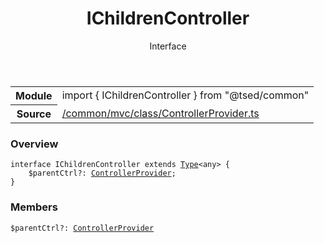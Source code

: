 
<header class="symbol-info-header"><h1 id="ichildrencontroller">IChildrenController</h1><label class="symbol-info-type-label interface">Interface</label></header>
<!-- summary -->
<section class="symbol-info"><table class="is-full-width"><tbody><tr><th>Module</th><td><div class="lang-typescript"><span class="token keyword">import</span> { IChildrenController }&nbsp;<span class="token keyword">from</span>&nbsp;<span class="token string">"@tsed/common"</span></div></td></tr><tr><th>Source</th><td><a href="https://github.com/Romakita/ts-express-decorators/blob/v4.17.5/src//common/mvc/class/ControllerProvider.ts#L0-L0">/common/mvc/class/ControllerProvider.ts</a></td></tr></tbody></table></section>
<!-- overview -->


### Overview


<pre><code class="typescript-lang "><span class="token keyword">interface</span> IChildrenController <span class="token keyword">extends</span> <a href="#api/core/type"><span class="token">Type</span></a><<span class="token keyword">any</span>> <span class="token punctuation">{</span>
    $parentCtrl?<span class="token punctuation">:</span> <a href="#api/common/mvc/controllerprovider"><span class="token">ControllerProvider</span></a><span class="token punctuation">;</span>
<span class="token punctuation">}</span></code></pre>


<!-- Parameters -->

<!-- Description -->

<!-- Members -->







### Members



<div class="method-overview">
<pre><code class="typescript-lang ">$parentCtrl?<span class="token punctuation">:</span> <a href="#api/common/mvc/controllerprovider"><span class="token">ControllerProvider</span></a></code></pre>
</div>








